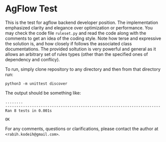 # AgFlow Test

This is the test for agflow backend developer position. 
The implementation emphasized clarity and elegance over optimization or performance. 
You may check the code file `ruleset.py` and read the code along with the comments to get an idea of the coding style.
Note how terse and expressive the solution is, and how closely if follows the associated class documentations.
The provided soltution is very powerful and general as it allows an arbitrary set of rules types (other than the specified
ones of dependency and conflicy). 

To run, simply clone repository to any directory and then from that directory run:

    python3 -m unittest discover
    
The output should be something like:

    ........
    ----------------------------------------------------------------------
    Ran 8 tests in 0.001s
    
    OK

For any comments, questions or clarifications, please contact the author at `<rabih.kodeih@gmail.com>`.